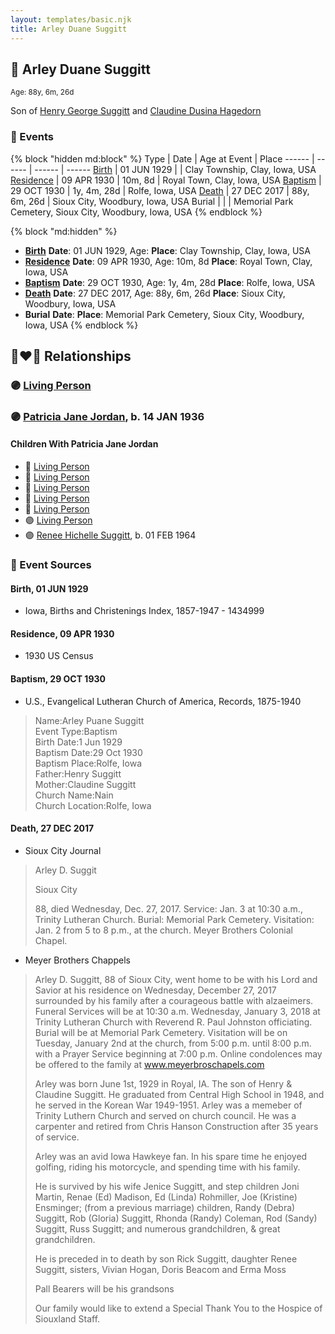 ```yaml
---
layout: templates/basic.njk
title: Arley Duane Suggitt
---
```

## 🔵 Arley Duane Suggitt
<small>Age: 88y, 6m, 26d</small>

Son of [Henry George Suggitt](/people/7/7271894) and [Claudine Dusina Hagedorn](/people/2/21896640)

### 📆 Events

{% block "hidden md:block" %}
Type | Date | Age at Event | Place
------ | ------ | ------ | ------
[Birth](#event-event-2) | 01 JUN 1929 |  | Clay Township, Clay, Iowa, USA
[Residence](#event-event-0) | 09 APR 1930 | 10m, 8d | Royal Town, Clay, Iowa, USA
[Baptism](#event-event-1) | 29 OCT 1930 | 1y, 4m, 28d | Rolfe, Iowa, USA
[Death](#event-event-5) | 27 DEC 2017 | 88y, 6m, 26d | Sioux City, Woodbury, Iowa, USA
Burial |  |  | Memorial Park Cemetery, Sioux City, Woodbury, Iowa, USA
{% endblock %}

{% block "md:hidden" %}
- **[Birth](#event-event-2)**
**Date**: 01 JUN 1929, Age:
**Place**: Clay Township, Clay, Iowa, USA
- **[Residence](#event-event-0)**
**Date**: 09 APR 1930, Age: 10m, 8d
**Place**: Royal Town, Clay, Iowa, USA
- **[Baptism](#event-event-1)**
**Date**: 29 OCT 1930, Age: 1y, 4m, 28d
**Place**: Rolfe, Iowa, USA
- **[Death](#event-event-5)**
**Date**: 27 DEC 2017, Age: 88y, 6m, 26d
**Place**: Sioux City, Woodbury, Iowa, USA
- **Burial**
**Date**:
**Place**: Memorial Park Cemetery, Sioux City, Woodbury, Iowa, USA
{% endblock %}

## 👩‍❤️‍👨 Relationships

### 🟣 [Living Person](/people/8/835290)

### 🟣 [Patricia Jane Jordan](/people/8/8578400), b. 14 JAN 1936

#### Children With Patricia Jane Jordan
* 🔵 [Living Person](/people/2/25836418)
* 🔵 [Living Person](/people/6/66289520)
* 🔵 [Living Person](/people/6/6498027)
* 🔵 [Living Person](/people/1/17261472)
* 🔵 [Living Person](/people/6/63194399)
* 🟣 [Living Person](/people/1/19693317)
* 🟣 [Renee Hichelle Suggitt](/people/4/42597908), b. 01 FEB 1964
### 📰 Event Sources

#### <a id="event-event-2"></a> Birth, 01 JUN 1929
* Iowa, Births and Christenings Index, 1857-1947  - 1434999

#### <a id="event-event-0"></a> Residence, 09 APR 1930
* 1930 US Census

#### <a id="event-event-1"></a> Baptism, 29 OCT 1930
* U.S., Evangelical Lutheran Church of America, Records, 1875-1940
>   
  > Name:Arley Puane Suggitt  
  > Event Type:Baptism  
  > Birth Date:1 Jun 1929  
  > Baptism Date:29 Oct 1930  
  > Baptism Place:Rolfe, Iowa  
  > Father:Henry Suggitt  
  > Mother:Claudine Suggitt  
  > Church Name:Nain  
  > Church Location:Rolfe, Iowa

#### <a id="event-event-5"></a> Death, 27 DEC 2017
* Sioux City Journal
>   
  > Arley D. Suggit  
  >   
  > Sioux City  
  >   
  > 88, died Wednesday, Dec. 27, 2017. Service: Jan. 3 at 10:30 a.m., Trinity Lutheran Church. Burial: Memorial Park Cemetery. Visitation: Jan. 2 from 5 to 8 p.m., at the church. Meyer Brothers Colonial Chapel.
* Meyer Brothers Chappels
>   
  > Arley D. Suggitt, 88 of Sioux City, went home to be with his Lord and Savior at his residence on Wednesday, December 27, 2017 surrounded by his family after a courageous battle with alzaeimers. Funeral Services will be at 10:30 a.m. Wednesday, January 3, 2018 at Trinity Lutheran Church with Reverend R. Paul Johnston officiating. Burial will be at Memorial Park Cemetery. Visitation will be on Tuesday, January 2nd at the church, from 5:00 p.m. until 8:00 p.m. with a Prayer Service beginning at 7:00 p.m. Online condolences may be offered to the family at www.meyerbroschapels.com   
  >   
  > Arley was born June 1st, 1929 in Royal, IA. The son of Henry & Claudine Suggitt. He graduated from Central High School in 1948, and he served in the Korean War 1949-1951. Arley was a memeber of Trinity Luthern Church and served on church council. He was a carpenter and retired from Chris Hanson Construction after 35 years of service.   
  >   
  > Arley was an avid Iowa Hawkeye fan. In his spare time he enjoyed golfing, riding his motorcycle, and spending time with his family.   
  >   
  > He is survived by his wife Jenice Suggitt, and step children Joni Martin, Renae (Ed) Madison, Ed (Linda) Rohmiller, Joe (Kristine) Ensminger; (from a previous marriage) children, Randy (Debra) Suggitt, Rob (Gloria) Suggitt, Rhonda (Randy) Coleman, Rod (Sandy) Suggitt, Russ Suggitt; and numerous grandchildren, & great grandchildren.   
  >   
  > He is preceded in to death by son Rick Suggitt, daughter Renee Suggitt, sisters, Vivian Hogan, Doris Beacom and Erma Moss   
  >   
  > Pall Bearers will be his grandsons   
  >   
  > Our family would like to extend a Special Thank You to the Hospice of Siouxland Staff.
